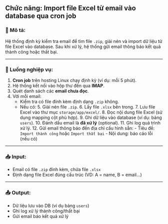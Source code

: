 ## Chức năng: Import file Excel từ email vào database qua cron job

### 🎯 Mô tả:

Hệ thống định kỳ kiểm tra email để tìm file `.zip`, giải nén và import dữ liệu từ file Excel vào database. Sau khi xử lý, hệ thống gửi email thông báo kết quả thành công hoặc thất bại.

---

### 🔄 Luồng nghiệp vụ:

1. **Cron job** trên hosting Linux chạy định kỳ (ví dụ: mỗi 5 phút).
2. Hệ thống kết nối vào hộp thư đến qua **IMAP**.
3. Quét danh sách các **email chưa đọc**.
4. Với mỗi email:
    - Kiểm tra có file đính kèm định dạng `.zip` không.
    - Nếu có: 5. Giải nén file `.zip`. 6. Lấy file `.xlsx` bên trong. 7. Lưu file Excel vào thư mục `storage/app/excel/`. 8. Đọc nội dung file Excel (sử dụng mapping cột phù hợp). 9. Ghi dữ liệu vào database (ví dụ: bảng `users`). 10. Đánh dấu email là **đã xử lý** (optional). 11. Ghi log quá trình xử lý. 12. Gửi email thông báo đến địa chỉ cấu hình sẵn: - Tiêu đề: `Import thành công` hoặc `Import thất bại` - Nội dung: báo cáo lỗi (nếu có)

---

### 📥 Input:

-   Email có file `.zip` đính kèm, chứa file `.xlsx`
-   Định dạng file Excel đúng cấu trúc (VD: A = name, B = email...)

---

### 📤 Output:

-   Dữ liệu lưu vào DB (ví dụ bảng `users`)
-   Ghi log xử lý thành công/thất bại
-   Gửi email báo kết quả xử lý
